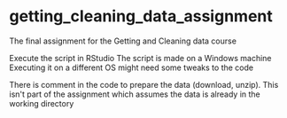 # getting_cleaning_data_assignment
The final assignment for the Getting and Cleaning data course

Execute the script in RStudio
The script is made on a Windows machine
Executing it on a different OS might need some tweaks to the code

There is comment in the code to prepare the data (download, unzip). This isn't part of the assignment which assumes 
the data is already in the working directory
